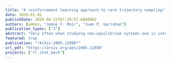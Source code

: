 ```yaml
---
title: "A reinforcement learning approach to rare trajectory sampling"
date: 2020-01-01
publishDate: 2020-06-22T07:29:57.606086Z
authors: [admin, "Jamie F. Mair", "Juan P. Garrahan"]
publication_types: ["3"]
abstract: "Very often when studying non-equilibrium systems one is interested in analysing dynamical behaviour that occurs with very low probability, so called rare events. In practice, since rare events are by definition atypical, they are often difficult to access in a statistically significant way. What are required are strategies to \"make rare events typical\" so that they can be generated on demand. Here we present such a general approach to adaptively construct a dynamics that efficiently samples atypical events. We do so by exploiting the methods of reinforcement learning (RL), which refers to the set of machine learning techniques aimed at finding the optimal behaviour to maximise a reward associated with the dynamics. We consider the general perspective of dynamical trajectory ensembles, whereby rare events are described in terms of ensemble reweighting. By minimising the distance between a reweighted ensemble and that of a suitably parametrised controlled dynamics we arrive at a set of methods similar to those of RL to numerically approximate the optimal dynamics that realises the rare behaviour of interest. As simple illustrations we consider in detail the problem of excursions of a random walker, for the case of rare events with a finite time horizon; and the problem of a studying current statistics of a particle hopping in a ring geometry, for the case of an infinite time horizon. We discuss natural extensions of the ideas presented here, including to continuous-time Markov systems, first passage time problems and non-Markovian dynamics."
featured: true
publication: "*ArXiv:2005.12890*"
url_pdf: "https://arxiv.org/abs/2005.12890"
projects: ["rl_stat_mech"]
---
```



